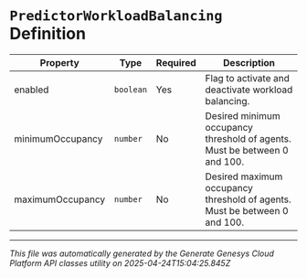# `PredictorWorkloadBalancing` Definition

| Property | Type | Required | Description |
|----------|------|----------|-------------|
| enabled | `boolean` | Yes | Flag to activate and deactivate workload balancing. |
| minimumOccupancy | `number` | No | Desired minimum occupancy threshold of agents. Must be between 0 and 100. |
| maximumOccupancy | `number` | No | Desired maximum occupancy threshold of agents. Must be between 0 and 100. |

---

*This file was automatically generated by the Generate Genesys Cloud Platform API classes utility on 2025-04-24T15:04:25.845Z*